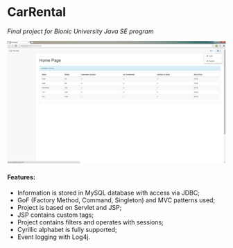 CarRental
=========

*Final project for Bionic University Java SE program*

![Screenshot_1](/src/java/Screenshot_1.png)

#### Features:
- Information is stored in MySQL database with access via JDBC;
- GoF (Factory Method, Command, Singleton) and MVC patterns used;
- Project is based on Servlet and JSP;
- JSP contains custom tags;
- Project contains filters and operates with sessions;
- Cyrillic alphabet is fully supported;
- Event logging with Log4j.
